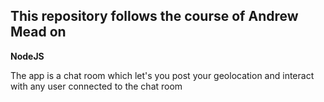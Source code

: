 ## This repository follows the course of Andrew Mead on
**NodeJS**

The app is a chat room which let's you post your geolocation and interact with any user connected to the chat room

